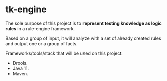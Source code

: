 # tk-engine
The sole purpose of this project is to **represent testing knowledge as logic rules** in a rule-engine framework.

Based on a group of input, it will analyze with a set of already created rules and output one or a group of facts.

Frameworks/tools/stack that will be used on this project:
  * Drools.
  * Java 11.
  * Maven.
